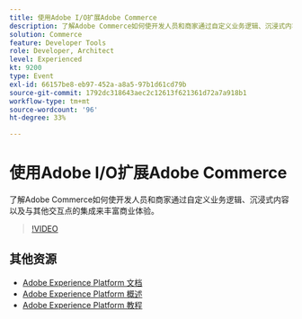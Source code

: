 ```yaml
---
title: 使用Adobe I/O扩展Adobe Commerce
description: 了解Adobe Commerce如何使开发人员和商家通过自定义业务逻辑、沉浸式内容以及与其他交互点的集成来丰富商业体验。
solution: Commerce
feature: Developer Tools
role: Developer, Architect
level: Experienced
kt: 9200
type: Event
exl-id: 66157be8-eb97-452a-a8a5-97b1d61cd79b
source-git-commit: 1792dc318643aec2c12613f621361d72a7a918b1
workflow-type: tm+mt
source-wordcount: '96'
ht-degree: 33%

---
```


# 使用Adobe I/O扩展Adobe Commerce

了解Adobe Commerce如何使开发人员和商家通过自定义业务逻辑、沉浸式内容以及与其他交互点的集成来丰富商业体验。

>[!VIDEO](https://video.tv.adobe.com/v/337727/?quality=12&learn=on&hidetitle=true)

## 其他资源

- [Adobe Experience Platform 文档](https://experienceleague.adobe.com/docs/experience-platform.html)
- [Adobe Experience Platform 概述](https://experienceleague.adobe.com/docs/experience-platform/landing/home.html?lang=zh-Hans)
- [Adobe Experience Platform 教程](https://experienceleague.adobe.com/docs/platform-learn/tutorials/overview.html?lang=en)
